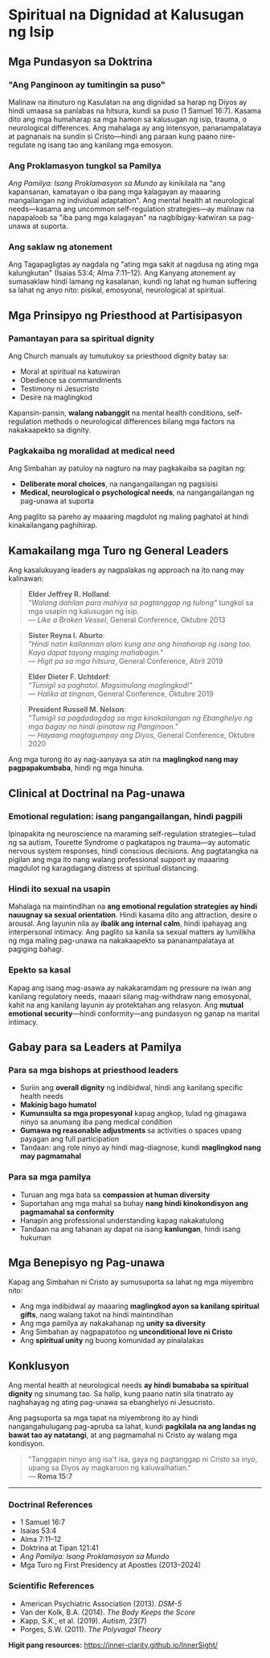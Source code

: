 # Spiritual na Dignidad at Kalusugan ng Isip

## Mga Pundasyon sa Doktrina

### "Ang Panginoon ay tumitingin sa puso"
Malinaw na itinuturo ng Kasulatan na ang dignidad sa harap ng Diyos ay hindi umaasa sa panlabas na hitsura, kundi sa puso (1 Samuel 16:7). Kasama dito ang mga humaharap sa mga hamon sa kalusugan ng isip, trauma, o neurological differences. Ang mahalaga ay ang intensyon, pananampalataya at pagnanais na sundin si Cristo—hindi ang paraan kung paano nire-regulate ng isang tao ang kanilang mga emosyon.

### Ang Proklamasyon tungkol sa Pamilya
*Ang Pamilya: Isang Proklamasyon sa Mundo* ay kinikilala na "ang kapansanan, kamatayan o iba pang mga kalagayan ay maaaring mangailangan ng individual adaptation". Ang mental health at neurological needs—kasama ang uncommon self-regulation strategies—ay malinaw na napapaloob sa "iba pang mga kalagayan" na nagbibigay-katwiran sa pag-unawa at suporta.

### Ang saklaw ng atonement
Ang Tagapagligtas ay nagdala ng "ating mga sakit at nagdusa ng ating mga kalungkutan" (Isaias 53:4; Alma 7:11–12). Ang Kanyang atonement ay sumasaklaw hindi lamang ng kasalanan, kundi ng lahat ng human suffering sa lahat ng anyo nito: pisikal, emosyonal, neurological at spiritual.

## Mga Prinsipyo ng Priesthood at Partisipasyon

### Pamantayan para sa spiritual dignity
Ang Church manuals ay tumutukoy sa priesthood dignity batay sa:
- Moral at spiritual na katuwiran  
- Obedience sa commandments  
- Testimony ni Jesucristo  
- Desire na maglingkod  

Kapansin-pansin, **walang nabanggit** na mental health conditions, self-regulation methods o neurological differences bilang mga factors na nakakaapekto sa dignity.

### Pagkakaiba ng moralidad at medical need
Ang Simbahan ay patuloy na nagturo na may pagkakaiba sa pagitan ng:
- **Deliberate moral choices**, na nangangailangan ng pagsisisi  
- **Medical, neurological o psychological needs**, na nangangailangan ng pag-unawa at suporta  

Ang paglito sa pareho ay maaaring magdulot ng maling paghatol at hindi kinakailangang paghihirap.

## Kamakailang mga Turo ng General Leaders

Ang kasalukuyang leaders ay nagpalakas ng approach na ito nang may kalinawan:

> **Elder Jeffrey R. Holland**:  
> *"Walang dahilan para mahiya sa pagtanggap ng tulong"* tungkol sa mga usapin ng kalusugan ng isip.  
> — *Like a Broken Vessel*, General Conference, Oktubre 2013

> **Sister Reyna I. Aburto**:  
> *"Hindi natin kailanman alam kung ano ang hinaharap ng isang tao. Kaya dapat tayong maging mahabagin."*  
> — *Higit pa sa mga hitsura*, General Conference, Abril 2019

> **Elder Dieter F. Uchtdorf**:  
> *"Tumigil sa paghatol. Magsimulang maglingkod!"*  
> — *Halika at tingnan*, General Conference, Oktubre 2019

> **President Russell M. Nelson**:  
> *"Tumigil sa pagdadagdag sa mga kinakailangan ng Ebanghelyo ng mga bagay na hindi ipinataw ng Panginoon."*  
> — *Hayaang magtagumpay ang Diyos*, General Conference, Oktubre 2020

Ang mga turong ito ay nag-aanyaya sa atin na **maglingkod nang may pagpapakumbaba**, hindi ng mga hinuha.

## Clinical at Doctrinal na Pag-unawa

### Emotional regulation: isang pangangailangan, hindi pagpili
Ipinapakita ng neuroscience na maraming self-regulation strategies—tulad ng sa autism, Tourette Syndrome o pagkatapos ng trauma—ay automatic nervous system responses, hindi conscious decisions. Ang pagtatangka na pigilan ang mga ito nang walang professional support ay maaaring magdulot ng karagdagang distress at spiritual distancing.

### Hindi ito sexual na usapin
Mahalaga na maintindihan na **ang emotional regulation strategies ay hindi nauugnay sa sexual orientation**. Hindi kasama dito ang attraction, desire o arousal. Ang layunin nila ay **ibalik ang internal calm**, hindi ipahayag ang interpersonal intimacy. Ang paglito sa kanila sa sexual matters ay lumilikha ng mga maling pag-unawa na nakakaapekto sa pananampalataya at pagiging bahagi.

### Epekto sa kasal
Kapag ang isang mag-asawa ay nakakaramdam ng pressure na iwan ang kanilang regulatory needs, maaari silang mag-withdraw nang emosyonal, kahit na ang kanilang layunin ay protektahan ang relasyon. Ang **mutual emotional security**—hindi conformity—ang pundasyon ng ganap na marital intimacy.

## Gabay para sa Leaders at Pamilya

### Para sa mga bishops at priesthood leaders
- Suriin ang **overall dignity** ng indibidwal, hindi ang kanilang specific health needs  
- **Makinig bago humatol**  
- **Kumunsulta sa mga propesyonal** kapag angkop, tulad ng ginagawa ninyo sa anumang iba pang medical condition  
- **Gumawa ng reasonable adjustments** sa activities o spaces upang payagan ang full participation  
- Tandaan: ang role ninyo ay hindi mag-diagnose, kundi **maglingkod nang may pagmamahal**

### Para sa mga pamilya
- Turuan ang mga bata sa **compassion at human diversity**  
- Suportahan ang mga mahal sa buhay **nang hindi kinokondisyon ang pagmamahal sa conformity**  
- Hanapin ang professional understanding kapag nakakatulong  
- Tandaan na ang tahanan ay dapat na isang **kanlungan**, hindi isang hukuman

## Mga Benepisyo ng Pag-unawa

Kapag ang Simbahan ni Cristo ay sumusuporta sa lahat ng mga miyembro nito:
- Ang mga indibidwal ay maaaring **maglingkod ayon sa kanilang spiritual gifts**, nang walang takot na hindi maintindihan  
- Ang mga pamilya ay nakakahanap ng **unity sa diversity**  
- Ang Simbahan ay nagpapatotoo ng **unconditional love ni Cristo**  
- Ang **spiritual unity** ng buong komunidad ay pinalalakas

## Konklusyon

Ang mental health at neurological needs **ay hindi bumababa sa spiritual dignity** ng sinumang tao. Sa halip, kung paano natin sila tinatrato ay naghahayag ng ating pag-unawa sa ebanghelyo ni Jesucristo.

Ang pagsuporta sa mga tapat na miyembrong ito ay hindi nangangahulugang pag-apruba sa lahat, kundi **pagkilala na ang landas ng bawat tao ay natatangi**, at ang pagmamahal ni Cristo ay walang mga kondisyon.

> "Tanggapin ninyo ang isa't isa, gaya ng pagtanggap ni Cristo sa inyo, upang sa Diyos ay magkaroon ng kaluwalhatian."  
> — **Roma 15:7**

---

### Doctrinal References
- 1 Samuel 16:7  
- Isaias 53:4  
- Alma 7:11–12  
- Doktrina at Tipan 121:41  
- *Ang Pamilya: Isang Proklamasyon sa Mundo*  
- Mga Turo ng First Presidency at Apostles (2013–2024)

### Scientific References
- American Psychiatric Association (2013). *DSM-5*  
- Van der Kolk, B.A. (2014). *The Body Keeps the Score*  
- Kapp, S.K., et al. (2019). *Autism*, 23(7)  
- Porges, S.W. (2011). *The Polyvagal Theory*

**Higit pang resources:** https://inner-clarity.github.io/InnerSight/

